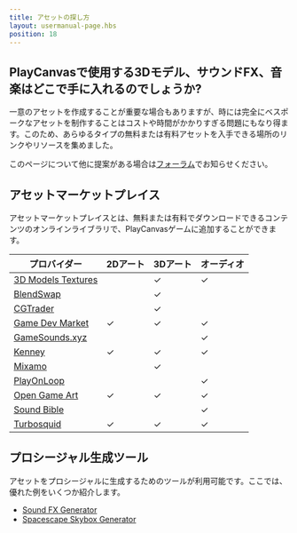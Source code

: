 ```yaml
---
title: アセットの探し方
layout: usermanual-page.hbs
position: 18
---
```


## PlayCanvasで使用する3Dモデル、サウンドFX、音楽はどこで手に入れるのでしょうか?

一意のアセットを作成することが重要な場合もありますが、時には完全にベスポークなアセットを制作することはコストや時間がかかりすぎる問題にもなり得ます。このため、あらゆるタイプの無料または有料アセットを入手できる場所のリンクやリソースを集めました。

このページについて他に提案がある場合は[フォーラム][1]でお知らせください。

## アセットマーケットプレイス

アセットマーケットプレイスとは、無料または有料でダウンロードできるコンテンツのオンラインライブラリで、PlayCanvasゲームに追加することができます。

| プロバイダー                                                                 | 2Dアート   | 3Dアート   | オーディオ    |
|--------------------------------------------------------------------------|----------|----------|----------|
| [3D Models Textures](https://www.3dmodels-textures.com/)                 |          | &#x2713; | &#x2713; |
| [BlendSwap](https://www.blendswap.com/)                                  |          | &#x2713; |          |
| [CGTrader](https://www.cgtrader.com/)                                    |          | &#x2713; |          |
| [Game Dev Market](https://www.gamedevmarket.net?ally=O0I9alFp)           | &#x2713; | &#x2713; | &#x2713; |
| [GameSounds.xyz](https://gamesounds.xyz/)                                |          |          | &#x2713; |
| [Kenney](https://kenney.nl/)                                             | &#x2713; | &#x2713; | &#x2713; |
| [Mixamo](https://www.mixamo.com/)                                        |          | &#x2713; |          |
| [PlayOnLoop](https://www.playonloop.com/music-loops-category/videogame/) |          |          | &#x2713; |
| [Open Game Art](https://opengameart.org/)                                | &#x2713; | &#x2713; | &#x2713; |
| [Sound Bible](https://soundbible.com/)                                   |          |          | &#x2713; |
| [Turbosquid](https://www.turbosquid.com/)                                | &#x2713; | &#x2713; | &#x2713; |

## プロシージャル生成ツール

アセットをプロシージャルに生成するためのツールが利用可能です。ここでは、優れた例をいくつか紹介します。

* [Sound FX Generator][2]
* [Spacescape Skybox Generator][3]

[1]: https://forum.playcanvas.com/
[2]: https://www.bfxr.net/
[3]: http://alexcpeterson.com/spacescape
